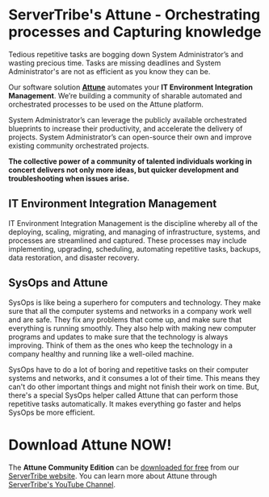 # ServerTribe's Attune - Orchestrating processes and Capturing knowledge

Tedious repetitive tasks are bogging down System Administrator’s and wasting 
precious time. Tasks are missing deadlines and System Administrator's are 
not as efficient as you know they can be.

Our software solution 
**[Attune](https://www.servertribe.com/comunity-edition/)** 
automates your **IT Environment Integration Management**. We’re building a 
community of sharable automated and orchestrated processes to be used on the 
Attune platform.

System Administrator’s can leverage the publicly available orchestrated 
blueprints to increase their productivity, and accelerate the delivery of 
projects. System Administrator’s can open-source their own and improve existing 
community orchestrated projects.

**The collective power of a community of talented individuals working in concert 
delivers not only more ideas, but quicker development and troubleshooting when 
issues arise.**

## IT Environment Integration Management

IT Environment Integration Management is the discipline whereby all of the 
deploying, scaling, migrating, and managing of infrastructure, systems, and 
processes are streamlined and captured. These processes may include 
implementing, upgrading, scheduling, automating repetitive tasks, backups, 
data restoration, and disaster recovery.

## SysOps and Attune

SysOps is like being a superhero for computers and technology. They make 
sure that all the computer systems and networks in a company work well and 
are safe. They fix any problems that come up, and make sure that everything 
is running smoothly. They also help with making new computer programs and 
updates to make sure that the technology is always improving. Think of them 
as the ones who keep the technology in a company healthy and running like a 
well-oiled machine.

SysOps have to do a lot of boring and repetitive tasks on their computer 
systems and networks, and it consumes a lot of their time. This means they 
can't do other important things and might not finish their work on time. But, 
there's a special SysOps helper called Attune that can perform those 
repetitive tasks automatically. It makes everything go faster and helps 
SysOps be more efficient.

# Download Attune NOW!

The **Attune Community Edition** can be 
[downloaded for free](https://www.servertribe.com/comunity-edition/) 
from our [ServerTribe website](https://www.servertribe.com/). You can learn 
more about Attune through 
[ServerTribe's YouTube Channel](https://www.youtube.com/channel/UCLRvZajNQXfQPJnYFdeXZ3w).
